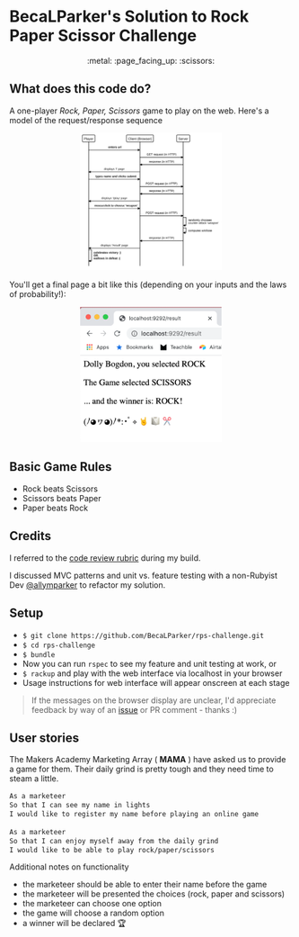 # BecaLParker's Solution to Rock Paper Scissor Challenge
<p align=center> :metal:     :page_facing_up:    :scissors:</p>

What does this code do?
-----------------------
A one-player _Rock, Paper, Scissors_ game to play on the web. Here's a model of the request/response sequence
<p align="center"><img src="./RPS_requestrepsonse%20model.svg" alt="Request/Response Model" width="50%"/></p>

You'll get a final page a bit like this (depending on your inputs and the laws of probability!):
<p align="center"><img src="./RPS%20result%20screenshot.png" alt="Screenshot" width="50%"/></p>

## Basic Game Rules

- Rock beats Scissors
- Scissors beats Paper
- Paper beats Rock


Credits
-------
I referred to the [code review rubric](https://github.com/BecaLParker/rps-challenge/blob/master/docs/review.md) during my build. 

I discussed MVC patterns and unit vs. feature testing with a non-Rubyist Dev [@allymparker](https://github.com/allymparker) to refactor my solution.

Setup
-------

* `$ git clone https://github.com/BecaLParker/rps-challenge.git`
* `$ cd rps-challenge`
* `$ bundle`
* Now you can run `rspec` to see my feature and unit testing at work, or
* `$ rackup` and play with the web interface via localhost in your browser
* Usage instructions for web interface will appear onscreen at each stage
> If the messages on the browser display are unclear, I'd appreciate feedback by way of an [issue](https://github.com/BecaLParker/rps-challenge/issues) or PR comment - thanks :)


User stories
----

The Makers Academy Marketing Array ( **MAMA** ) have asked us to provide a game for them. Their daily grind is pretty tough and they need time to steam a little.

```
As a marketeer
So that I can see my name in lights
I would like to register my name before playing an online game

As a marketeer
So that I can enjoy myself away from the daily grind
I would like to be able to play rock/paper/scissors
```

Additional notes on functionality

- the marketeer should be able to enter their name before the game
- the marketeer will be presented the choices (rock, paper and scissors)
- the marketeer can choose one option
- the game will choose a random option
- a winner will be declared :trophy:
